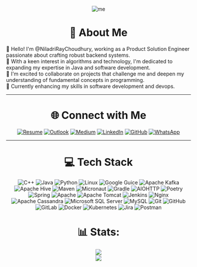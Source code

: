 <div align="center">
  
![me](https://media.giphy.com/media/ZVik7pBtu9dNS/giphy.gif?cid=ecf05e47w7k2xaqaf2stfzl44nh0hbtwy6agoo5i24hbbh6j&ep=v1_gifs_search&rid=giphy.gif&ct=g)

</div>

<div align="center">

# 💫 About Me

</div>

👋 Hello! I'm @NiladriRayChoudhury, working as a Product Solution Engineer passionate about crafting robust backend systems.  
💼 With a keen interest in algorithms and technology, I'm dedicated to expanding my expertise in Java and software development.  
👀 I'm excited to collaborate on projects that challenge me and deepen my understanding of fundamental concepts in programming.  
🌱 Currently enhancing my skills in software development and devops.

---

<div align="center">

# 🌐 Connect with Me  

[![Resume](https://github.com/username/repo/actions/workflows/resume-badge.yml/badge.svg)](https://drive.google.com/file/d/1JuePt96rrXKdOw3URc3b2KR_K3wZMvrn/view?usp=sharing)
[![Outlook](https://github.com/username/repo/actions/workflows/outlook-badge.yml/badge.svg)](mailto:niladriraychoudhury@outlook.com)
[![Medium](https://github.com/username/repo/actions/workflows/medium-badge.yml/badge.svg)](https://medium.com/@niladriraychoudhury)
[![LinkedIn](https://github.com/username/repo/actions/workflows/linkedin-badge.yml/badge.svg)](https://www.linkedin.com/in/niladri-ray-choudhury/)
[![GitHub](https://github.com/username/repo/actions/workflows/github-badge.yml/badge.svg)](https://github.com/NiladriRayChoudhury)
[![WhatsApp](https://github.com/username/repo/actions/workflows/whatsapp-badge.yml/badge.svg)](https://wa.me/8637288180&text=hi)


</div>



---

<div align="center">

# 💻 Tech Stack

![C++](https://img.shields.io/badge/c++-%2300599C.svg?style=for-the-badge&logo=c%2B%2B&logoColor=white)
![Java](https://img.shields.io/badge/java-%23ED8B00.svg?style=for-the-badge&logo=openjdk&logoColor=white)
![Python](https://img.shields.io/badge/python-3670A0?style=for-the-badge&logo=python&logoColor=ffdd54)
![Linux](https://img.shields.io/badge/Linux-FCC624?style=for-the-badge&logo=linux&logoColor=black)
![Google Guice](https://img.shields.io/badge/Google%20Guice-%234D8B00.svg?style=for-the-badge&logo=google&logoColor=white)
![Apache Kafka](https://img.shields.io/badge/Apache%20Kafka-000?style=for-the-badge&logo=apachekafka)
![Apache Hive](https://img.shields.io/badge/Apache%20Hive-FDEE21?style=for-the-badge&logo=apachehive&logoColor=black)
![Maven](https://img.shields.io/badge/Maven-C71A36.svg?style=for-the-badge&logo=apachemaven&logoColor=white)
![Micronaut](https://img.shields.io/badge/Micronaut-00B3E3.svg?style=for-the-badge&logo=micronaut&logoColor=white)
![Gradle](https://img.shields.io/badge/Gradle-02303A.svg?style=for-the-badge&logo=Gradle&logoColor=white)
![AIOHTTP](https://img.shields.io/badge/iohttp-%232C5bb4.svg?style=for-the-badge&logo=aiohttp&logoColor=white)
![Poetry](https://img.shields.io/badge/Poetry-%233B82F6.svg?style=for-the-badge&logo=poetry&logoColor=0B3D8D)
![Spring](https://img.shields.io/badge/spring-%236DB33F.svg?style=for-the-badge&logo=spring&logoColor=white)
![Apache](https://img.shields.io/badge/apache-%23D42029.svg?style=for-the-badge&logo=apache&logoColor=white)
![Apache Tomcat](https://img.shields.io/badge/apache%20tomcat-%23F8DC75.svg?style=for-the-badge&logo=apache-tomcat&logoColor=black)
![Jenkins](https://img.shields.io/badge/jenkins-%232C5263.svg?style=for-the-badge&logo=jenkins&logoColor=white)
![Nginx](https://img.shields.io/badge/nginx-%23009639.svg?style=for-the-badge&logo=nginx&logoColor=white)
![Apache Cassandra](https://img.shields.io/badge/cassandra-%231287B1.svg?style=for-the-badge&logo=apache-cassandra&logoColor=white)
![Microsoft SQL Server](https://img.shields.io/badge/Microsoft%20SQL%20Server-CC2927?style=for-the-badge&logo=microsoft%20sql%20server&logoColor=white)
![MySQL](https://img.shields.io/badge/mysql-4479A1.svg?style=for-the-badge&logo=mysql&logoColor=white)
![Git](https://img.shields.io/badge/git-%23F05033.svg?style=for-the-badge&logo=git&logoColor=white)
![GitHub](https://img.shields.io/badge/github-%23121011.svg?style=for-the-badge&logo=github&logoColor=white)
![GitLab](https://img.shields.io/badge/gitlab-%23181717.svg?style=for-the-badge&logo=gitlab&logoColor=white)
![Docker](https://img.shields.io/badge/docker-%230db7ed.svg?style=for-the-badge&logo=docker&logoColor=white)
![Kubernetes](https://img.shields.io/badge/kubernetes-%23326ce5.svg?style=for-the-badge&logo=kubernetes&logoColor=white)
![Jira](https://img.shields.io/badge/jira-%230A0FFF.svg?style=for-the-badge&logo=jira&logoColor=white)
![Postman](https://img.shields.io/badge/Postman-FF6C37?style=for-the-badge&logo=postman&logoColor=white)

</div>


<div align="center">
  
# 📊 Stats:
<!-- ![](https://github-readme-stats.vercel.app/api?username=Niladrirc&theme=dark&hide_border=false&include_all_commits=true&count_private=true)
![](https://github-readme-streak-stats.herokuapp.com/?user=Niladrirc&theme=dark&hide_border=false&cache_seconds=86400)  -->
![](https://github-readme-stats.vercel.app/api/top-langs/?username=Niladrirc&theme=dark&hide_border=false&include_all_commits=true&layout=compact)  
[![](https://visitcount.itsvg.in/api?id=Niladrirc&icon=6&color=0)](https://visitcount.itsvg.in)


</div>
